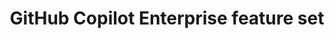 ---
title: GitHub Copilot Enterprise feature set
intro: 'Get an overview of all the sub-features included in {% data variables.product.prodname_copilot_enterprise %}.'
versions:
  feature: copilot
topics:
  - Copilot
shortTitle: Copilot Enterprise feature set
---